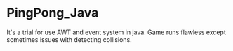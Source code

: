 # PingPong_Java
It's a trial for use AWT and event system in java. Game runs flawless except sometimes issues with detecting collisions.
